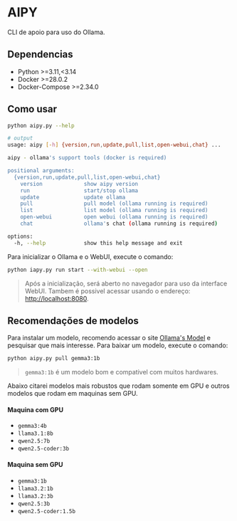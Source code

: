 # AIPY
CLI de apoio para uso do Ollama.

## Dependencias
- Python >=3.11,<3.14
- Docker >=28.0.2
- Docker-Compose >=2.34.0

## Como usar
```sh
python aipy.py --help

# output
usage: aipy [-h] {version,run,update,pull,list,open-webui,chat} ...

aipy - ollama's support tools (docker is required)

positional arguments:
  {version,run,update,pull,list,open-webui,chat}
    version             show aipy version
    run                 start/stop ollama
    update              update ollama
    pull                pull model (ollama running is required)
    list                list model (ollama running is required)
    open-webui          open webui (ollama running is required)
    chat                ollama's chat (ollama running is required)

options:
  -h, --help            show this help message and exit
```

Para inicializar o Ollama e o WebUI, execute o comando:
```sh
python iapy.py run start --with-webui --open
```
> Após a inicialização, será aberto no navegador para uso da interface WebUI. Tambem é possivel acessar usando o endereço: [http://localhost:8080](http://localhost:8080).

## Recomendações de modelos
Para instalar um modelo, recomendo acessar o site [Ollama's Model](https://ollama.com/search) e pesquisar que mais interesse.
Para baixar um modelo, execute o comando:
```sh
python aipy.py pull gemma3:1b
```
> `gemma3:1b` é um modelo bom e compativel com muitos hardwares.

Abaixo citarei modelos mais robustos que rodam somente em GPU e outros modelos que rodam em maquinas sem GPU.

#### Maquina com GPU
- `gemma3:4b`
- `llama3.1:8b`
- `qwen2.5:7b`
- `qwen2.5-coder:3b`

#### Maquina sem GPU
- `gemma3:1b`
- `llama3.2:1b`
- `llama3.2:3b`
- `qwen2.5:3b`
- `qwen2.5-coder:1.5b`
